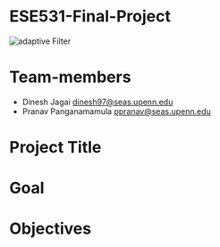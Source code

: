 
# ESE531-Final-Project
![adaptive Filter](https://github.com/dineshjagai/ESE531-Final-Project/blob/master/Images/Block-diagram-of-adaptive-filter.png)

# Team-members 
  - Dinesh Jagai <dinesh97@seas.upenn.edu>
  - Pranav Panganamamula <ppranav@seas.upenn.edu>

# Project Title
> 

# Goal
> 

# Objectives
